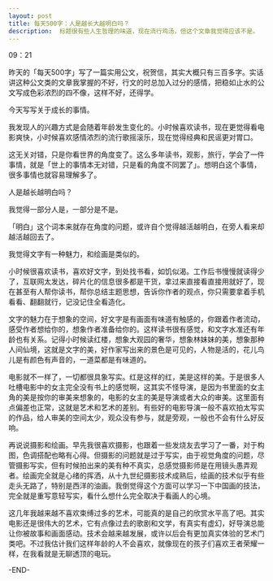 ```yaml
---
layout: post
title: 每天500字：人是越长大越明白吗？
description:  标题很有些人生哲理的味道，现在流行鸡汤，但这个文章我觉得应该不是。
---
```


09：21

昨天的「每天500字」写了一篇实用公文，祝贺信，其实大概只有三百多字。实话讲这种公文类的文章我掌握的不好，行文的时总加入过分的感情，把稳如止水的公文写成色彩浓烈的四不像，这样不好，还得学。

今天写写关于成长的事情。

我发现人的兴趣方式是会随着年龄发生变化的。小时候喜欢读书，现在更觉得看电影爽快，小时候喜欢感情浓烈的流行歌摇滚乐，现在觉得经典和民谣更对胃口。

这无关对错，只是你看世界的角度变了。这么多年读书，观影，旅行，学会了一件事情，就是「世上的事情本无对错，只是看的角度不同罢了」。想明白这个事情，很多事情也就容易理解多了。

人是越长越明白吗？

我觉得一部分人是，一部分是不是。

「明白」这个词本来就存在角度的问题，或许自个觉得越活越明白，在旁人看来却越活越回去了。

我觉得文字有一种魅力，和绘画是类似的。

小时候很喜欢读书，喜欢好文字，到处找书看，如饥似渴。工作后书慢慢就读得少了，互联网太发达，碎片化的信息很多都是干货，拿过来直接看直接用就好了，现在甚至有人帮你读书，帮你总结主题思想，告诉你作者的观点，你只需要拿着手机看看、翻翻就行，记没记住全看造化。

文字的魅力在于想象的空间，好文字是有画面有味道有触感的，你跟着作者流动，感受作者想给你的，想象作者准备给你的。这样读书很有感觉，和文字水准还有年龄也有关系。记得小时候读红楼，想象大观园的奢华，想象林妹妹的美，想象那种人间仙境，这就是文字的美，好作家写出来的景色是可见的，人物是活的，花儿鸟儿是有颜色有声音的，一道菜都是有味道的。

电影就不一样了，一切都很具象写实。红是这样的红，美是这样的美。于是很多人吐槽电影中的女主完全没有书上的感觉啊，这其实不怪导演，是因为书里面的女主角的美是按你的审美来想象的，电影的女主的美是导演或者大众的审美。这里面有点偏差也正常，这就是艺术和艺术的差别。有些好的电影导演一般不喜欢拍太写实的作品，给人审美的空间太少，观众没有参与，就是旁观，一般也不会有什么好反响。

再说说摄影和绘画。早先我很喜欢摄影，也跟着一些发烧友去学习了一番，对于构图，色调搭配也略有心得。但摄影的问题就是过于写实，由于视觉角度的问题，尽管摄影写实，但有时候拍出来的美有种不真实，总感觉摄影师是在用镜头愚弄观者。绘画完全就是心绪的挥洒，从十九世纪摄影技术成熟后，绘画的技术似乎有些走头无路了，特别是西洋的油画。我倒觉得这个方面可以学习一下中国画的技法，完全就是重写意轻写实，看什么想什么完全取决于看画人的心境。

这几年我越来越不喜欢束缚过多的艺术，可能真的是自己的欣赏水平高了吧。其实电影还是很伟大的艺术，它有点像过去的歌剧和文学，有真实有虚幻，好导演总能让你被故事和画面感动。技术会越来越发展，或许以后会有更加真实体验的艺术门类吧。不过我估计我们这样年龄的人不会喜欢，就像现在的孩子们喜欢王者荣耀一样，在我看就是无聊透顶的电玩。

-END-